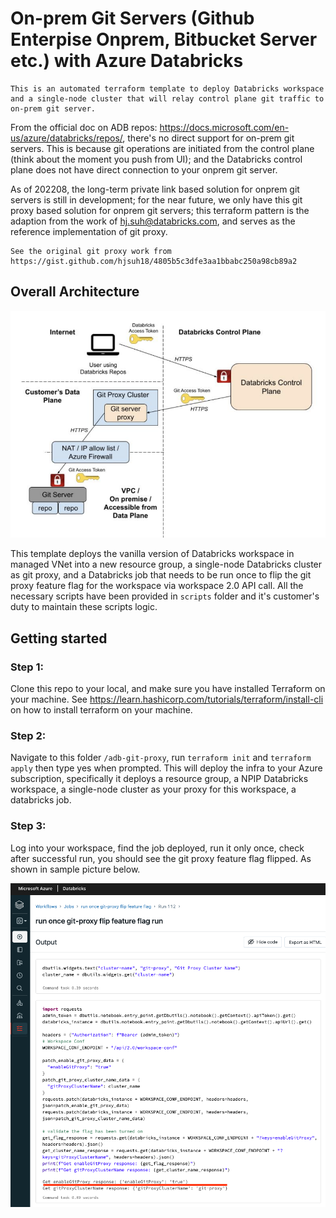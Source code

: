 # On-prem Git Servers (Github Enterpise Onprem, Bitbucket Server etc.) with Azure Databricks

```
This is an automated terraform template to deploy Databricks workspace and a single-node cluster that will relay control plane git traffic to on-prem git server.
```

From the official doc on ADB repos: https://docs.microsoft.com/en-us/azure/databricks/repos/, there's no direct support for on-prem git servers. This is because git operations are initiated from the control plane (think about the moment you push from UI); and the Databricks control plane does not have direct connection to your onprem git server. 

As of 202208, the long-term private link based solution for onprem git servers is still in development; for the near future, we only have this git proxy based solution for onprem git servers; this terraform pattern is the adaption from the work of hj.suh@databricks.com, and serves as the reference implementation of git proxy.

```
See the original git proxy work from https://gist.github.com/hjsuh18/4805b5c3dfe3aa1bbabc250a98cb89a2
```

## Overall Architecture

<img src="../charts/git-proxy.png" width="600">

This template deploys the vanilla version of Databricks workspace in managed VNet into a new resource group, a single-node Databricks cluster as git proxy, and a Databricks job that needs to be run once to flip the git proxy feature flag for the workspace via workspace 2.0 API call. All the necessary scripts have been provided in `scripts` folder and it's customer's duty to maintain these scripts logic. 


## Getting started

### Step 1:

Clone this repo to your local, and make sure you have installed Terraform on your machine. See https://learn.hashicorp.com/tutorials/terraform/install-cli on how to install terraform on your machine.

### Step 2:

Navigate to this folder `/adb-git-proxy`, run `terraform init` and `terraform apply` then type yes when prompted. This will deploy the infra to your Azure subscription, specifically it deploys a resource group, a NPIP Databricks workspace, a single-node cluster as your proxy for this workspace, a databricks job.

### Step 3:

Log into your workspace, find the job deployed, run it only once, check after successful run, you should see the git proxy feature flag flipped. As shown in sample picture below.

<img src="../charts/git-proxy-job.png" width="600">
